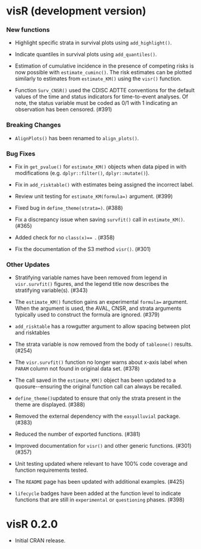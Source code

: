 # visR (development version)

### New functions

* Highlight specific strata in survival plots using `add_highlight()`.

* Indicate quantiles in survival plots using `add_quantiles()`.

* Estimation of cumulative incidence in the presence of competing risks is now possible with `estimate_cuminc()`. The risk estimates can be plotted similarly to estimates from `estimate_KM()` using the `visr()` function.

* Function `Surv_CNSR()` used the CDISC ADTTE conventions for the default values of the time and status indicators for time-to-event analyses. Of note, the status variable must be coded as 0/1 with 1 indicating an observation has been censored. (#391)

### Breaking Changes

* `AlignPlots()` has been renamed to `align_plots()`.

### Bug Fixes

* Fix in `get_pvalue()` for `estimate_KM()` objects when data piped in with modifications (e.g. `dplyr::filter()`, `dplyr::mutate()`).

* Fix in `add_risktable()` with estimates being assigned the incorrect label.

* Review unit testing for `estimate_KM(formula=)` argument. (#399)

* Fixed bug in `define_theme(strata=)`. (#388)

* Fix a discrepancy issue when saving `survfit()` call in `estimate_KM()`. (#365)

* Added check for no `class(x)== `. (#358)

* Fix the documentation of the S3 method `visr()`. (#301)


### Other Updates

* Stratifying variable names have been removed from legend in `visr.survfit()` figures, and the legend title now describes the stratifying variable(s). (#343)

* The `estimate_KM()` function gains an experimental `formula=` argument. When the argument is used, the AVAL, CNSR, and strata arguments typically used to construct the formula are ignored. (#379)

* `add_risktable` has a rowgutter argument to allow spacing between plot and risktables

* The strata variable is now removed from the body of `tableone()` results. (#254) 

* The `visr.survfit()` function no longer warns about x-axis label when `PARAM` column not found in original data set. (#378)

* The call saved in the `estimate_KM()` object has been updated to a quosure--ensuring the original function call can always be recalled.

* `define_theme()`updated to ensure that only the strata present in the theme are displayed. (#388)

* Removed the external dependency with the `easyalluvial` package. (#383)

* Reduced the number of exported functions. (#381)

* Improved documentation for `visr()` and other generic functions. (#301) (#357)

* Unit testing updated where relevant to have 100% code coverage and function requirements tested.

* The `README` page has been updated with additional examples. (#425)

* `lifecycle` badges have been added at the function level to indicate functions that are still in `experimental` or `questioning` phases. (#398) 

# visR 0.2.0

* Initial CRAN release. 
